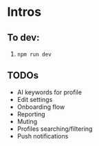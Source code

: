 # Intros

## To dev:

1. `npm run dev`

## TODOs

- AI keywords for profile
- Edit settings
- Onboarding flow
- Reporting
- Muting
- Profiles searching/filtering
- Push notifications
